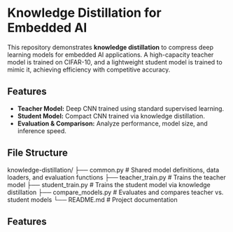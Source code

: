 # Knowledge Distillation for Embedded AI

This repository demonstrates **knowledge distillation** to compress deep learning models for embedded AI applications. A high-capacity teacher model is trained on CIFAR-10, and a lightweight student model is trained to mimic it, achieving efficiency with competitive accuracy.

## Features

- **Teacher Model:** Deep CNN trained using standard supervised learning.
- **Student Model:** Compact CNN trained via knowledge distillation.
- **Evaluation & Comparison:** Analyze performance, model size, and inference speed.

## File Structure


knowledge-distillation/
├── common.py           # Shared model definitions, data loaders, and evaluation functions
├── teacher_train.py    # Trains the teacher model
├── student_train.py    # Trains the student model via knowledge distillation
├── compare_models.py   # Evaluates and compares teacher vs. student models
└── README.md           # Project documentation


## Features

